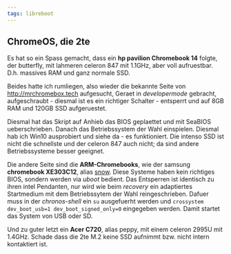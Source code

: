 ```yaml
---
tags: libreboot
---
```

## ChromeOS, die 2te
Es hat so ein Spass gemacht, dass ein **hp pavilion Chromebook 14** folgte, der butterfly, mit lahmeren celeron 847 mit 1.1GHz, aber voll aufruestbar. D.h. massives RAM und ganz normale SSD.

Beides hatte ich rumliegen, also wieder die bekannte Seite von <http://mrchromebox.tech> aufgesucht, Geraet in *developermode* gebracht, aufgeschraubt - diesmal ist es ein richtiger Schalter - entsperrt und auf 8GB RAM und 120GB SSD aufgeruestet.

Diesmal hat das Skript auf Anhieb das BIOS geplaettet und mit SeaBIOS ueberschrieben. Danach das Betriebssystem der Wahl einspielen.
Diesmal hab ich Win10 ausprobiert und siehe da - es funktioniert. Die intenso SSD ist nicht die schnellste und der celeron 847 auch nicht; da sind andere Betriebssysteme besser geeignet.

Die andere Seite sind die **ARM-Chromebooks**, wie der samsung **chromebook XE303C12**, alias [snow](https://github.com/hexdump0815/linux-mainline-on-arm-chromebooks). Diese Systeme haben kein richtiges BIOS, sondern werden via *uboot* bedient. Das Entsperren ist identisch zu ihren intel Pendanten, nur wird wie beim *recovery* ein adaptiertes Startmedium mit dem Betriebssytem der Wahl reingeschrieben. Dafuer muss in der *chronos-shell* ein `su` ausgefuerht werden und `crossystem dev_boot_usb=1 dev_boot_signed_only=0` eingegeben werden. Damit startet das System von USB oder SD.

Und zu guter letzt ein **Acer C720**, alias peppy, mit einem celeron 2995U mit 1.4GHz. Schade dass die 2te M.2 keine SSD aufnimmt bzw. nicht intern kontaktiert ist.
